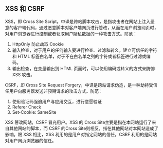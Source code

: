 ## XSS 和 CSRF

XSS，即 Cross Site Script，中译是跨站脚本攻击，是指攻击者在网站上注入恶意的客户端代码，通过恶意脚本对客户端网页进行篡改，从而在用户浏览网页时，对用户浏览器进行控制或者获取用户隐私数据的一种攻击方式。防范：

1. HttpOnly 防止劫取 Cookie
2. 输入检查，对于用户的任何输入要进行检查、过滤和转义。建立可信任的字符和 HTML 标签白名单，对于不在白名单之列的字符或者标签进行过滤或编码。
3. 输出检查，在变量输出到 HTML 页面时，可以使用编码或转义的方式来防御 XSS 攻击。

CSRF，即 Cross Site Request Forgery，中译是跨站请求伪造，是一种劫持受信任用户向服务器发送非预期请求的攻击方式。防范：

1. 使用验证码强迫用户与应用交互，进行意愿验证
2. Referer Check
3. Set-Cookie: SameSite

XSS 篡改网站，CSRF 冒充用户。XSS 的 Cross Site主要是指在本网站运行了来自其他网站的脚本，而 CSRF 的Cross Site则相反，指在其他网站对本网站造成了影响。跟 XSS 相比，XSS 利用的是用户对指定网站的信任，CSRF 利用的是网站对用户网页浏览器的信任。


